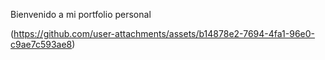 Bienvenido a mi portfolio personal

(https://github.com/user-attachments/assets/b14878e2-7694-4fa1-96e0-c9ae7c593ae8)
